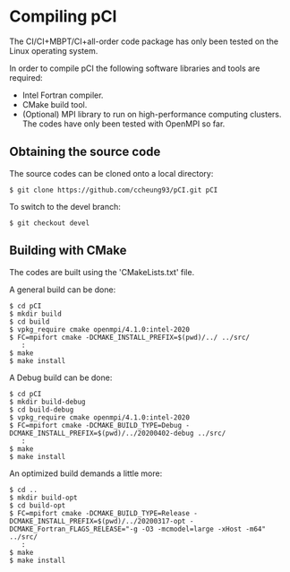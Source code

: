 # Compiling pCI

The CI/CI+MBPT/CI+all-order code package has only been tested on the Linux operating system.

In order to compile pCI the following software libraries and tools are required:
- Intel Fortran compiler.
- CMake build tool.
- (Optional) MPI library to run on high-performance computing clusters. The codes have only been tested with OpenMPI so far. 

## Obtaining the source code

The source codes can be cloned onto a local directory:
```
$ git clone https://github.com/ccheung93/pCI.git pCI
```

To switch to the devel branch:
```
$ git checkout devel
```

## Building with CMake

The codes are built using the 'CMakeLists.txt' file. 

A general build can be done:
```
$ cd pCI
$ mkdir build
$ cd build
$ vpkg_require cmake openmpi/4.1.0:intel-2020
$ FC=mpifort cmake -DCMAKE_INSTALL_PREFIX=$(pwd)/../ ../src/
   :
$ make
$ make install
```

A Debug build can be done:
```
$ cd pCI
$ mkdir build-debug
$ cd build-debug
$ vpkg_require cmake openmpi/4.1.0:intel-2020
$ FC=mpifort cmake -DCMAKE_BUILD_TYPE=Debug -DCMAKE_INSTALL_PREFIX=$(pwd)/../20200402-debug ../src/
   :
$ make
$ make install
```

An optimized build demands a little more:

```
$ cd ..
$ mkdir build-opt
$ cd build-opt
$ FC=mpifort cmake -DCMAKE_BUILD_TYPE=Release -DCMAKE_INSTALL_PREFIX=$(pwd)/../20200317-opt -DCMAKE_Fortran_FLAGS_RELEASE="-g -O3 -mcmodel=large -xHost -m64" ../src/
   :
$ make
$ make install
```
